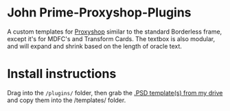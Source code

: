 # John Prime-Proxyshop-Plugins
A custom templates for [Proxyshop](https://github.com/MrTeferi/MTG-Proxyshop) similar to the standard Borderless frame, except it's for MDFC's and Transform Cards. The textbox is also modular, and will expand and shrink based on the length of oracle text.

# Install instructions
Drag into the `/plugins/` folder, then grab the [.PSD template(s) from my drive](https://drive.google.com/drive/folders/1L_uG3so5GxyM3CVpFHuZSYsOZOdF6n5W?usp=share_link) and copy them into the /templates/ folder.
